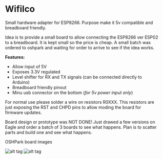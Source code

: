 WifiIco
=======

Small hardware adapter for ESP8266. Purpose make it 5v compatible and breadboard friendly.

Idea is to provide a small board to allow connecting the ESP8266 ver ESP02 to a breadboard. It is kept small so the price is cheap. A small batch was ordered to oshpark and waiting for order to arrive to see if the idea works.

**Features:**
- Allow input of 5V
- Exposes 3.3V regulated
- Level shifter for RX and TX signals (can be connected directly to Arduino)
- Breadboard friendly pinout
- Minu usb connector on the bottom (*for 5v power input only*)

For normal use please solder a wire on resistors R0XXX. This resistors are just exposing the RST and CHPD pins to allow moding the board for firmware updates.

Board design or prototype was NOT DONE! Just drawed a few versions on Eagle and order a batch of 3 boards to see what happens.
Plan is to scatter parts and build one and see what happens.

OSHPark board images


![alt tag](https://github.com/soynerdito/WifiIco/raw/master/images/WifiIcoOSHPark_top.png)
![alt tag](https://github.com/soynerdito/WifiIco/raw/master/images/WifiIcoOSHPark_back.png)
